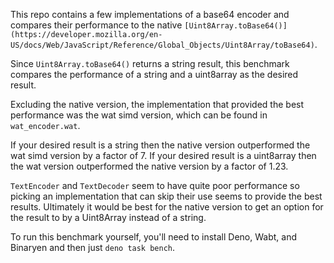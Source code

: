 This repo contains a few implementations of a base64 encoder and compares their performance to the native `[Uint8Array.toBase64()](https://developer.mozilla.org/en-US/docs/Web/JavaScript/Reference/Global_Objects/Uint8Array/toBase64)`.

Since `Uint8Array.toBase64()` returns a string result, this benchmark compares the performance of a string and a uint8array as the desired result.

Excluding the native version, the implementation that provided the best performance was the wat simd version, which can be found in `wat_encoder.wat`.

If your desired result is a string then the native version outperformed the wat simd version by a factor of 7. If your desired result is a uint8array then the wat version outperformed the native version by a factor of 1.23.

`TextEncoder` and `TextDecoder` seem to have quite poor performance so picking an implementation that can skip their use seems to provide the best results. Ultimately it would be best for the native version to get an option for the result to by a Uint8Array instead of a string.

To run this benchmark yourself, you'll need to install Deno, Wabt, and Binaryen and then just `deno task bench`.
